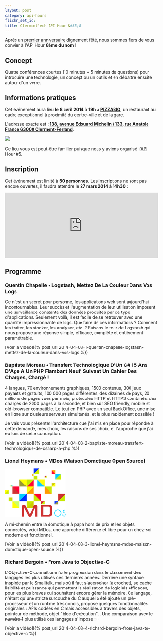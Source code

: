 ```yaml
---
layout: post
category: api-hours
flickr_set_id:
title: Clermont'ech API Hour &#35;8
---
```


Après un [premier anniversaire](/api-hours/api-hour-7.html) dignement fêté,
nous sommes fiers de vous convier à l'API Hour **8ème du nom** !

## Concept

Quatre conférences courtes (10 minutes + 5 minutes de questions) pour introduire
une technologie, un concept ou un outils et en débattre ensuite autour d'un
verre.

## Informations pratiques

Cet événement aura lieu **le 8 avril 2014** à **19h** à
[**PIZZABIO**](http://www.pizzabio63.com/), un restaurant au cadre exceptionnel
à proximité du centre-ville et de la gare.

L'adresse exacte est : [**138, avenue Edouard Michelin / 133, rue Anatole France
63000
Clermont-Ferrand**](https://maps.google.fr/maps?q=138,+avenue+Edouard+Michelin+%2F+133,+rue+Anatole+France+63000+Clermont-Ferrand&hl=en&ll=45.779838,3.115203&spn=0.003206,0.004565&sll=45.779855,3.114388&sspn=0.009069,0.01826&t=h&z=18).

[![](http://maps.googleapis.com/maps/api/staticmap?center=PIZZABIO&size=600x400&sensor=false&markers=color:red|45.77973,3.11523)](https://maps.google.fr/maps?q=138,+avenue+Edouard+Michelin+%2F+133,+rue+Anatole+France+63000+Clermont-Ferrand&hl=en&ll=45.779838,3.115203&spn=0.003206,0.004565&sll=45.779855,3.114388&sspn=0.009069,0.01826&t=h&z=18)

Ce lieu vous est peut-être familier puisque nous y avions organisé l'[API Hour
\#5](/api-hours/api-hour-5.html).

## Inscription

Cet événement est limité à **50 personnes**. Les inscriptions ne sont pas encore
ouvertes, il faudra attendre le **27 mars 2014 à 14h30** :

<iframe src="http://www.eventbrite.com/tickets-external?eid=11057420041&amp;ref=etckt&amp;v=2" frameborder="0" height="214" width="100%" vspace="0" hspace="0" marginheight="5" marginwidth="5" scrolling="auto" allowtransparency="true">Clermont'ech Eventbrite</iframe>

## Programme

### Quentin Chapelle • Logstash, Mettez De La Couleur Dans Vos Logs

Ce n'est un secret pour personne, les applications web sont aujourd'hui
incontournables. Leur succès et l'augmentation de leur utilisation imposent une
surveillance constante des données produites par ce type d'applications.
Seulement voilà, il est facile de se retrouver avec une quantité impressionnante
de logs. Que faire de ces informations ? Comment les traiter, les stocker, les
analyser, etc. ? Faisons le tour de Logstash qui nous propose une réponse
simple, efficace, complète et entièrement paramétrable.

[Voir la vidéo]({% post_url 2014-04-08-1-quentin-chapelle-logstash-mettez-de-la-couleur-dans-vos-logs %})

### Baptiste Moreau • Transfert Technologique D'Un C# 15 Ans D'Age A Un PHP Flambant Neuf, Suivant Un Cahier Des Charges, Chargé !

4 langues, 70 environnements graphiques, 1500 contenus, 300 jeux payants et
gratuits, 100 000 pages différentes, des dizaines de pays, 20 millions de pages
vues par mois, protocoles HTTP et HTTPS combinés, des charges de 2000 pages à la
seconde, et bien sûr SEO friendly, mobile et old-browser compatible.
Le tout en PHP avec un seul BackOffice, une mise en ligne sur plusieurs serveurs
simultanés, et le plus rapidement possible !

Je vais vous présenter l'architecture que j'ai mis en place pour répondre à
cette demande, mes choix, les raisons de ses choix, et l'approche que j'ai eu
lors de cette conception.

[Voir la vidéo]({% post_url 2014-04-08-2-baptiste-moreau-transfert-technologique-de-csharp-a-php %})

### Lionel Heymans • MDos (Maison Domotique Open Source)

![](/images/api-hours/mdos.png)

A mi-chemin entre la domotique à papa hors de prix et les objets connectés,
voici MDos, une approche différente et libre pour un chez-soi moderne et
fonctionnel.

[Voir la vidéo]({% post_url 2014-04-08-3-lionel-heymans-mdos-maison-domotique-open-source %})

### Richard Bergoin • From Java to Objective-C

L'Objective-C connaît une forte progression dans le classement des langages les
plus utilisés ces dernières années. Derrière une syntaxe inspirée par le
Smalltalk, mais où il faut ~~s'accrocher~~ [à crochet], se cache lisibilité et
puissance qui permettent la réalisation de logiciels efficaces, pour les plus
braves qui souhaitent encore gérer la mémoire. Ce langage, n'étant qu'une stricte
surcouche du C auquel a été ajouté un pré-processeur et un runtime très concis,
propose quelques fonctionnalités originales : APIs codées en C mais accessibles à
travers des objets, pointeur de méthode, objet "bloc d'exécution"... Une
comparaison avec le ~~numéro 1~~ plus utilisé des langages s'impose :-)

[Voir la vidéo]({% post_url 2014-04-08-4-richard-bergoin-from-java-to-objective-c %})
